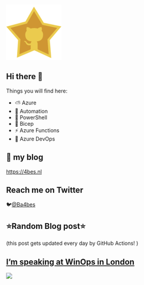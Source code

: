 ![Github Star](Assets/github-stars-logo_Color.png)

## Hi there 👋

Things you will find here:
- ⛅ Azure
- 🚗 Automation
- 🐚 PowerShell
- 💪 Bicep
- ⚡ Azure Functions
- 🚀 Azure DevOps


## 📝 my blog
<https://4bes.nl>

## Reach me on Twitter
🐦[@Ba4bes](https://twitter.com/Ba4bes)

<!---
- 🔭 I’m currently working on ...
- 🌱 I’m currently learning ...
- 👯 I’m looking to collaborate on ...
- 🤔 I’m looking for help with ...
- 💬 Ask me about ...
- 📫 How to reach me: ...
- 😄 Pronouns: ...
- ⚡ Fun fact: I have a standard poodle 🐩

-->

## ⭐Random Blog post⭐

(this post gets updated every day by GitHub Actions! )

<!-- Link -->
## [I&#8217;m speaking at WinOps in London](https://4bes.nl/2019/08/23/im-speaking-at-winops-in-london/)

<a href="https://4bes.nl/2019/08/23/im-speaking-at-winops-in-london/"><img src="https://4bes.nl/2018/10/16/script-download-and-install-powershell-core/" height="250px"></a>


